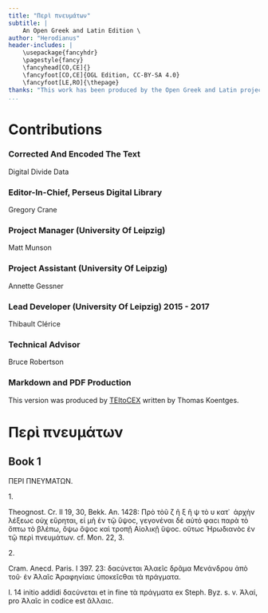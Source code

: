 ```yaml
---
title: "Περὶ πνευμάτων"
subtitle: |
	An Open Greek and Latin Edition \ 
author: "Herodianus"
header-includes: | 
	\usepackage{fancyhdr}
	\pagestyle{fancy}
	\fancyhead[CO,CE]{}
	\fancyfoot[CO,CE]{OGL Edition, CC-BY-SA 4.0}
	\fancyfoot[LE,RO]{\thepage}
thanks: "This work has been produced by the Open Greek and Latin project through the help of volunteers. See contributions for details."
...
```


# Contributions


### Corrected And Encoded The Text

Digital Divide Data  
  
### Editor-In-Chief, Perseus Digital Library

Gregory Crane  
  
### Project Manager (University Of Leipzig)

Matt Munson  
  
### Project Assistant (University Of Leipzig)

Annette Gessner  
  
### Lead Developer (University Of Leipzig) 2015 - 2017

Thibault Clérice  
  
### Technical Advisor

Bruce Robertson  
  
### Markdown and PDF Production

This version was produced by [TEItoCEX](https://github.com/ThomasK81/TEItoCEX) written by Thomas Koentges.

# Περὶ πνευμάτων

## Book 1

<pb n="7"/>
<head>ΠΕΡΙ ΠΝΕΥΜΑΤΩΝ.</head>
<p>1.</p>
<p>Theognost. Cr. II 19, 30, Bekk. An. 1428: Πρὸ τὸῦ ζ ἢ ξ ἢ ψ
<lb n="10"/> τὸ υ κατ᾿  ἀρχὴν λέξεωϲ οὐχ εὕρηται, εἰ μὴ ἐν τῷ ὕψοϲ, γεγονέναι
δὲ αὐτό φαϲι παρὰ τὸ ὄπτω τὸ βλέπω, ὄψω ὄψοϲ καὶ τροπῇ Αἰολικῇ
ὕψοϲ. οὕτωϲ Ἡρωδιανὸϲ ἐν τῷ περὶ πνευμάτων. cf. Mon. 22, 3.</p>
<p>2.</p>
<p>Cram. Anecd. Paris. I 397. 23: δαϲύνεται Ἁλαεῖϲ δρᾶμα Μενάνδρου
<lb n="15"/> ἀπὸ τοῦ· ἐν Ἁλαῖϲ Ἀραφηνίαιϲ ὑποκεῖϲθαι τὰ πράγματα.</p>
<note type="footnote">l. 14 initio addidi δαϲύνεται et in fine τὰ πράγματα ex Steph. Byz. s. v.
Ἁλαί, pro Ἁλαῖϲ in codice est ἅλλαιϲ.</note>

